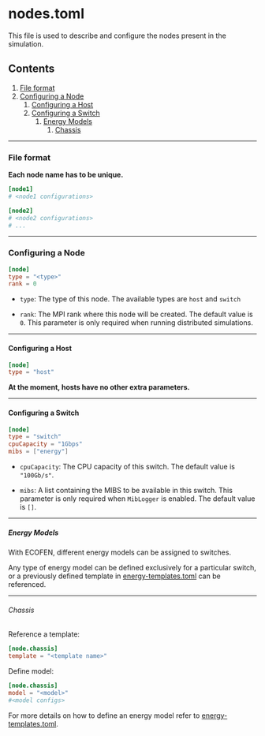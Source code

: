 # nodes.toml

This file is used to describe and configure the nodes present in the simulation. 

## Contents 
1. [File format](#file-format)
2. [Configuring a Node](#configuring-a-node)
    1. [Configuring a Host](#configuring-a-host)
    2. [Configuring a Switch](#configuring-a-switch)
        1. [Energy Models](#energy-models)
            1. [Chassis](#chassis)
            <!-- 2. [Interface](#interface) -->

---

### File format
**Each node name has to be unique.**
```toml
[node1]
# <node1 configurations>

[node2]
# <node2 configurations>
# ...
```

---

### Configuring a Node

```toml
[node]
type = "<type>"
rank = 0
```

- `type`: The type of this node. The available types are `host` and `switch`

- `rank`: The MPI rank where this node will be created. The default value is `0`. This parameter is only required when running distributed simulations.

---

#### Configuring a Host
```toml
[node]
type = "host"
```

**At the moment, hosts have no other extra parameters.**

---

#### Configuring a Switch
```toml
[node]
type = "switch"
cpuCapacity = "1Gbps"
mibs = ["energy"]
```

- `cpuCapacity`: The CPU capacity of this switch. The default value is `"100Gb/s"`.  

- `mibs`: A list containing the MIBS to be available in this switch. This parameter is only required when `MibLogger` is enabled. The default value is `[]`. 

---

##### Energy Models
 
With ECOFEN, different energy models can be assigned to switches. 
<!-- A switch can have just a `Chassis` energy model, or both `Chassis` and `Interface` energy models.  -->

Any type of energy model can be defined exclusively for a particular switch, or a previously defined template in [energy-templates.toml](energy-templates.md) can be referenced.

---

###### Chassis
Reference a template:
```toml
[node.chassis]
template = "<template name>"
```

Define model:
```toml
[node.chassis]
model = "<model>"
#<model configs>
```

For more details on how to define an energy model refer to [energy-templates.toml](energy-templates.md).

<!-- --- -->

<!-- ###### Interface -->
<!-- Reference a template: -->
<!-- ```toml -->
<!-- [node.interface] -->
<!-- template = "<template name>" -->
<!-- ``` -->

<!-- Define model: -->
<!-- ```toml -->
<!-- [node.interface] -->
<!-- model = "<model>" -->
<!-- #<model configs> -->
<!-- ``` -->

<!-- For more details on how to define an energy model refer to [energy-templates.toml](energy-templates.md). -->

<!-- --- -->

